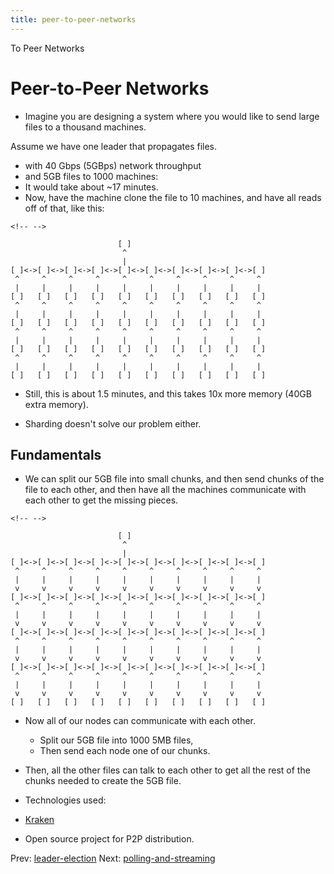 ```yaml
---
title: peer-to-peer-networks
---
```


To Peer Networks

# Peer-to-Peer Networks

- Imagine you are designing a system where you would like to send
  large files to a thousand machines.

Assume we have one leader that propagates files.

- with 40 Gbps (5GBps) network throughput
- and 5GB files to 1000 machines:
- It would take about \~17 minutes.
- Now, have the machine clone the file to 10 machines, and have all
  reads off of that, like this:

```{=html}
<!-- -->
```

                            [ ]
                             ^
                             |
    [ ]<->[ ]<->[ ]<->[ ]<->[ ]<->[ ]<->[ ]<->[ ]<->[ ]<->[ ]
     ^     ^     ^     ^     ^     ^     ^     ^     ^     ^
     |     |     |     |     |     |     |     |     |     |
    [ ]   [ ]   [ ]   [ ]   [ ]   [ ]   [ ]   [ ]   [ ]   [ ]
     ^     ^     ^     ^     ^     ^     ^     ^     ^     ^
     |     |     |     |     |     |     |     |     |     |
    [ ]   [ ]   [ ]   [ ]   [ ]   [ ]   [ ]   [ ]   [ ]   [ ]
     ^     ^     ^     ^     ^     ^     ^     ^     ^     ^
     |     |     |     |     |     |     |     |     |     |
    [ ]   [ ]   [ ]   [ ]   [ ]   [ ]   [ ]   [ ]   [ ]   [ ]
     ^     ^     ^     ^     ^     ^     ^     ^     ^     ^
     |     |     |     |     |     |     |     |     |     |
    [ ]   [ ]   [ ]   [ ]   [ ]   [ ]   [ ]   [ ]   [ ]   [ ]

- Still, this is about 1.5 minutes, and this takes 10x more memory
  (40GB extra memory).

- Sharding doesn\'t solve our problem either.

## Fundamentals

- We can split our 5GB file into small chunks, and then send chunks of
  the file to each other, and then have all the machines communicate
  with each other to get the missing pieces.

```{=html}
<!-- -->
```

                            [ ]
                             ^
                             |
    [ ]<->[ ]<->[ ]<->[ ]<->[ ]<->[ ]<->[ ]<->[ ]<->[ ]<->[ ]
     ^     ^     ^     ^     ^     ^     ^     ^     ^     ^
     |     |     |     |     |     |     |     |     |     |
     v     v     v     v     v     v     v     v     v     v
    [ ]<->[ ]<->[ ]<->[ ]<->[ ]<->[ ]<->[ ]<->[ ]<->[ ]<->[ ]
     ^     ^     ^     ^     ^     ^     ^     ^     ^     ^
     |     |     |     |     |     |     |     |     |     |
     v     v     v     v     v     v     v     v     v     v
    [ ]<->[ ]<->[ ]<->[ ]<->[ ]<->[ ]<->[ ]<->[ ]<->[ ]<->[ ]
     ^     ^     ^     ^     ^     ^     ^     ^     ^     ^
     |     |     |     |     |     |     |     |     |     |
     v     v     v     v     v     v     v     v     v     v
    [ ]<->[ ]<->[ ]<->[ ]<->[ ]<->[ ]<->[ ]<->[ ]<->[ ]<->[ ]
     ^     ^     ^     ^     ^     ^     ^     ^     ^     ^
     |     |     |     |     |     |     |     |     |     |
     v     v     v     v     v     v     v     v     v     v
    [ ]   [ ]   [ ]   [ ]   [ ]   [ ]   [ ]   [ ]   [ ]   [ ]

- Now all of our nodes can communicate with each other.

  - Split our 5GB file into 1000 5MB files,
  - Then send each node one of our chunks.

- Then, all the other files can talk to each other to get all the rest
  of the chunks needed to create the 5GB file.

- Technologies used:

- [Kraken](https://github.com/uber/kraken)

- Open source project for P2P distribution.

Prev: [leader-election](leader-election.md) Next:
[polling-and-streaming](polling-and-streaming.md)
